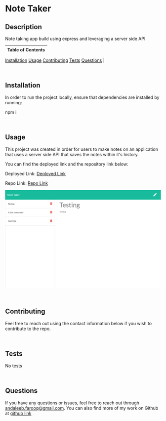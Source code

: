 # Note Taker

## Description
Note taking app build using express and leveraging a server side API



Table of Contents |
-------------------|
[Installation](#Installation)
[Usage](#Usage)
[Contributing](#Contributing)
[Tests](#Tests)
[Questions](#Questions)
|

<br />

## Installation

In order to run the project locally, ensure that dependencies are installed by running:

npm i

<br />

## Usage

This project was created in order for users to make notes on an application that uses a server side API that saves the notes within it's history.

You can find the deployed link and the repository link below:

Deployed Link: [Deployed Link](https://eureka-note-taker.herokuapp.com/)

Repo Link: [Repo Link](https://github.com/cerafinn/note-taker)

![Note Taker](/images/note-taker.png)

<br />

## Contributing

Feel free to reach out using the contact information below if you wish to contribute to the repo.

<br />



## Tests

No tests

<br />

## Questions

If you have any questions or issues, feel free to reach out through andaleeb.farooq@gmail.com.
You can also find more of my work on Github at [github link](https://github.com/cerafinn)